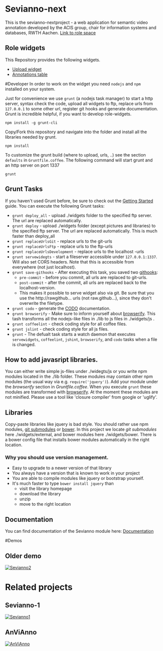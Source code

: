 # Sevianno-next
This is the sevianno-nextproject -
a web application for semantic video annotation developed by the ACIS group, chair for information systems and databases, RWTH Aachen.
[Link to role space](http://role-sandbox.eu/spaces/sevianno2)

## Role widgets
This Repository provides the following widgets.
* [Upload widget](http://127.0.0.1:1337/upload.xml)
* [Annotations table](http://127.0.0.1:1337/annotationsTable.xml)

#Developer
In order to work on the widget you need `nodejs` and `npm` installed on your system.

Just for convenience we use `grunt` (a nodejs task manager) to start a http server,
syntax check the code, upload all widgets to ftp, replace urls from `127.0.0.1` to some other url,
register git hooks and generate documentation.  Grunt is incredible helpful, if you want to develop role-widgets.

```
npm install -g grunt-cli
```

Copy/Fork this repository and navigate into the folder and install all the libraries needed by grunt.
```
npm install
```

To customize the grunt build (where to upload, urls, ..) see the section `defaults` in `Gruntfile.coffee`.
The following command will start grunt and an http server on port 1337
```
grunt
```


## Grunt Tasks

If you haven't used Grunt before, be sure to check out the [Getting Started](http://gruntjs.com/getting-started) guide.
You can execute the following Grunt tasks:
* `grunt deploy_all` - upload ./widgets folder to the specified ftp server. The url are replaced automatically.
* `grunt deploy` - upload ./widgets folder (except pictures and libraries) to the specified ftp server. The url are replaced automatically. This is much faster than deploy_all
* `grunt replaceUrlsGit` - replace urls to the git-urls
* `grunt replaceUrlsFtp` - replace urls to the ftp-urls
* `grunt replaceUrlsDevelopment` - replace urls to the localhost -urls
* `grunt servewidegts` - start a fileserver accessible under `127.0.0.1:1337`. Will also set CORS headers. Note that this is accessible from everywhere (not just localhost).
* `grunt save-githooks` - After executing this task, you saved two [githooks](http://git-scm.com/book/en/Customizing-Git-Git-Hooks):
  * `pre-commit` - before you commit, all urls are replaced to git-urls.
  * `post-commit` - after the commit, all urls are replaced back to the localhost-version.
  * This makes it possible to serve widget also via git. Be sure that you use the http://rawgithub... urls (not raw.github...), since they don't overwrite the filetype.
* `grunt codo` - generate the [CODO](https://github.com/coffeedoc/codo) documentation.
* `grunt browserify` - Make sure to inform yourself about [browserify](http://browserify.org/articles.html). This tash transforms all the nodejs-like files in ./lib to js files in ./widgets/js .
* `grunt coffeelint` - check coding style for all coffee files.
* `grunt jslint` - check coding style for all js files.
* `grunt` - The defualt task starts a watch daemon that executes `servewidgets`, `coffeelint`, `jshint`, `browserify`, and `codo` tasks when a file is changed.

## How to add javasript libraries.
You can either write simple js-files under ./widegts/js or you write npm modules located in the ./lib folder. These modules may contain other npm modules (the usual way via e.g. `require('jquery')`). Add your module under the _browserify_ section in _Gruntfile.coffee_. When you execute `grunt` these modules are transformed with [browserify](http://browserify.org/articles.html). At the moment these modules are not minified. Please use a tool like 'closure compiler' from google or 'uglify'.

## Libraries
Copy-paste libraries like jquery is bad style. You should rather use npm modules, [git submodules](http://git-scm.com/book/en/Git-Tools-Submodules) or [bower](http://bower.io/). 
In this project we locate _git submodules_ here ./widgets/external, and bower modules here ./widgets/bower. There is a bower config file that installs
bower modules automatically in the right location. 

### Why you should use version management.
* Easy to upgrade to a newer version of that library
* You always  have a version that is known to work in your project
* You are able to compile modules like jquery or bootstrap yourself. 
* It's much faster to type `bower install jquery` than 
  * visit the library homepage
  * download the library
  * unzip
  * move to the right location



## Documentation
You can find documentation of the Sevianno module here:
[Documentation](https://rawgit.com/DadaMonad/sevianno-next/master/widgets/doc/index.html)

#Demos

## Older demo
[![Sevianno2](http://img.youtube.com/vi/fQuJayMdcp4/0.jpg)](http://www.youtube.com/watch?v=fQuJayMdcp4)

# Related projects
## Sevianno-1
[![Sevianno1](http://img.youtube.com/vi/_VkmcWc82Us/0.jpg)](http://www.youtube.com/watch?v=_VkmcWc82Us)

## AnViAnno
[![AnViAnno](http://img.youtube.com/vi/qK8WzPZw5BQ/0.jpg)](http://www.youtube.com/watch?v=qK8WzPZw5BQ)

